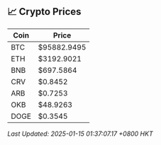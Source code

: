 ## 📈 Crypto Prices

| Coin | Price |
| ---- | ----- |
| BTC | $95882.9495 |
| ETH | $3192.9021 |
| BNB | $697.5864 |
| CRV | $0.8452 |
| ARB | $0.7253 |
| OKB | $48.9263 |
| DOGE | $0.3545 |

_Last Updated: 2025-01-15 01:37:07.17 +0800 HKT_